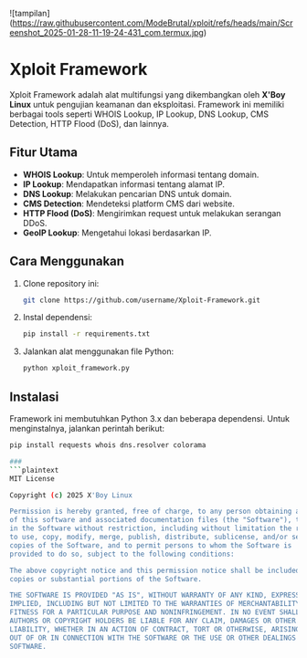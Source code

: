 ![tampilan] (https://raw.githubusercontent.com/ModeBrutal/xploit/refs/heads/main/Screenshot_2025-01-28-11-19-24-431_com.termux.jpg) 

# Xploit Framework

Xploit Framework adalah alat multifungsi yang dikembangkan oleh **X'Boy Linux** untuk pengujian keamanan dan eksploitasi. Framework ini memiliki berbagai tools seperti WHOIS Lookup, IP Lookup, DNS Lookup, CMS Detection, HTTP Flood (DoS), dan lainnya.

## Fitur Utama
- **WHOIS Lookup**: Untuk memperoleh informasi tentang domain.
- **IP Lookup**: Mendapatkan informasi tentang alamat IP.
- **DNS Lookup**: Melakukan pencarian DNS untuk domain.
- **CMS Detection**: Mendeteksi platform CMS dari website.
- **HTTP Flood (DoS)**: Mengirimkan request untuk melakukan serangan DDoS.
- **GeoIP Lookup**: Mengetahui lokasi berdasarkan IP.

## Cara Menggunakan
1. Clone repository ini:
   ```bash
   git clone https://github.com/username/Xploit-Framework.git
   ```
2. Instal dependensi:
   ```bash
   pip install -r requirements.txt
   ```
3. Jalankan alat menggunakan file Python:
   ```bash
   python xploit_framework.py
   ```

## Instalasi
Framework ini membutuhkan Python 3.x dan beberapa dependensi. Untuk menginstalnya, jalankan perintah berikut:
```bash
pip install requests whois dns.resolver colorama

###
```plaintext
MIT License

Copyright (c) 2025 X'Boy Linux

Permission is hereby granted, free of charge, to any person obtaining a copy
of this software and associated documentation files (the "Software"), to deal
in the Software without restriction, including without limitation the rights
to use, copy, modify, merge, publish, distribute, sublicense, and/or sell
copies of the Software, and to permit persons to whom the Software is
provided to do so, subject to the following conditions:

The above copyright notice and this permission notice shall be included in all
copies or substantial portions of the Software.

THE SOFTWARE IS PROVIDED "AS IS", WITHOUT WARRANTY OF ANY KIND, EXPRESS OR
IMPLIED, INCLUDING BUT NOT LIMITED TO THE WARRANTIES OF MERCHANTABILITY,
FITNESS FOR A PARTICULAR PURPOSE AND NONINFRINGEMENT. IN NO EVENT SHALL THE
AUTHORS OR COPYRIGHT HOLDERS BE LIABLE FOR ANY CLAIM, DAMAGES OR OTHER
LIABILITY, WHETHER IN AN ACTION OF CONTRACT, TORT OR OTHERWISE, ARISING FROM,
OUT OF OR IN CONNECTION WITH THE SOFTWARE OR THE USE OR OTHER DEALINGS IN THE
SOFTWARE.

